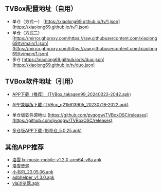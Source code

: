 ## TVBox配置地址（自用）
- 单仓（方式一） [https://xiaolong69.github.io/tv/1.json](https://xiaolong69.github.io/tv/1.json)  
- 单仓（方式二）[https://mirror.ghproxy.com/https://raw.githubusercontent.com/xiaolong69/tv/main/1.json](https://mirror.ghproxy.com/https://raw.githubusercontent.com/xiaolong69/tv/main/1.json)
- 多仓 [https://xiaolong69.github.io/tv/duo.json](https://xiaolong69.github.io/tv/duo.json)

## TVBox软件地址（引用）
- [APP下载（推荐） (TVBox_takagen99_20240323-2042.apk)](https://mirror.ghproxy.com/https://raw.githubusercontent.com/xiaolong69/tv/main/app/TVBox_takagen99_20240323-2042.apk)
- [APP兼容版下载 (TVBox_q215613905_20230716-2022.apk)](https://mirror.ghproxy.com/https://raw.githubusercontent.com/xiaolong69/tv/main/app/TVBox_q215613905_20230716-2022.apk)
- 单仓版软件源地址 [https://github.com/pvqogw/TVBoxOSC/releases](https://github.com/pvqogw/TVBoxOSC/releases)

- [多仓版APP下载 (影视仓_5.0.25.apk)](https://mirror.ghproxy.com/https://raw.githubusercontent.com/xiaolong69/tv/main/app/影视仓_5.0.25.apk)

## 其他APP推荐
- [洛雪 lx-music-mobile-v1.2.0-arm64-v8a.apk](https://mirror.ghproxy.com/https://raw.githubusercontent.com/xiaolong69/tv/main/app/lxmusic/lx-music-mobile-v1.2.0-arm64-v8a.apk)
- [洛雪音源](https://mirror.ghproxy.com/https://raw.githubusercontent.com/xiaolong69/tv/main/app/lxmusic/sixyin-music-source-v1.1.0.zip)
- [小书包_23.05.06.apk](https://mirror.ghproxy.com/https://raw.githubusercontent.com/xiaolong69/tv/main/app/小书包_23.05.06.apk)
- [adbhelper_v1.3.0.apk](https://mirror.ghproxy.com/https://raw.githubusercontent.com/xiaolong69/tv/main/app/adbhelper_v1.3.0.apk)
- [via浏览器.apk](https://mirror.ghproxy.com/https://raw.githubusercontent.com/xiaolong69/tv/main/app/via浏览器.apk)


